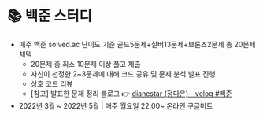 # 📚 백준 스터디
- 매주 백준 solved.ac 난이도 기준 골드5문제+실버13문제+브론즈2문제 총 20문제 채택
  - 20문제 중 최소 10문제 이상 풀고 제출
  - 자신이 선정한 2~3문제에 대해 코드 공유 및 문제 분석 발표 진행
  - 상호 코드 리뷰
  - [참고] 발표한 문제 정리 블로그 👉 [dianestar (정다은) - velog #백준](https://velog.io/@dianestar?tag=%EB%B0%B1%EC%A4%80)
- 2022년 3월 ~ 2022년 5월 | 매주 월요일 22:00~ 온라인 구글미트
